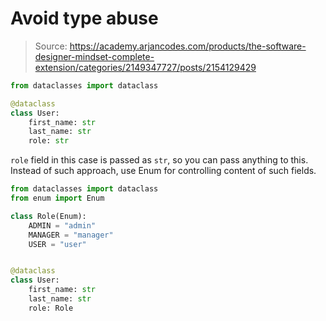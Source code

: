 # Avoid type abuse

> Source: https://academy.arjancodes.com/products/the-software-designer-mindset-complete-extension/categories/2149347727/posts/2154129429

```python
from dataclasses import dataclass

@dataclass
class User:
    first_name: str
    last_name: str
    role: str
```

`role` field in this case is passed as `str`, so you can pass anything to this. Instead of such approach, use Enum for
controlling content of such fields.

```python
from dataclasses import dataclass
from enum import Enum

class Role(Enum):
    ADMIN = "admin"
    MANAGER = "manager"
    USER = "user"


@dataclass
class User:
    first_name: str
    last_name: str
    role: Role
```